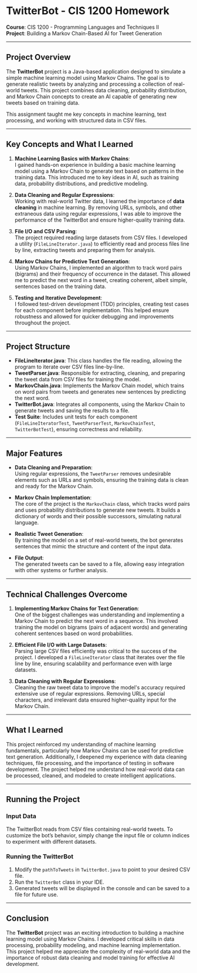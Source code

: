 # TwitterBot - CIS 1200 Homework

**Course**: CIS 1200 - Programming Languages and Techniques II  
**Project**: Building a Markov Chain-Based AI for Tweet Generation

---

## Project Overview

The **TwitterBot** project is a Java-based application designed to simulate a simple machine learning model using Markov Chains. The goal is to generate realistic tweets by analyzing and processing a collection of real-world tweets. This project combines data cleaning, probability distribution, and Markov Chain concepts to create an AI capable of generating new tweets based on training data.

This assignment taught me key concepts in machine learning, text processing, and working with structured data in CSV files.

---

## Key Concepts and What I Learned

1. **Machine Learning Basics with Markov Chains**:  
   I gained hands-on experience in building a basic machine learning model using a Markov Chain to generate text based on patterns in the training data. This introduced me to key ideas in AI, such as training data, probability distributions, and predictive modeling.

2. **Data Cleaning and Regular Expressions**:  
   Working with real-world Twitter data, I learned the importance of **data cleaning** in machine learning. By removing URLs, symbols, and other extraneous data using regular expressions, I was able to improve the performance of the TwitterBot and ensure higher-quality training data.

3. **File I/O and CSV Parsing**:  
   The project required reading large datasets from CSV files. I developed a utility (`FileLineIterator.java`) to efficiently read and process files line by line, extracting tweets and preparing them for analysis.

4. **Markov Chains for Predictive Text Generation**:  
   Using Markov Chains, I implemented an algorithm to track word pairs (bigrams) and their frequency of occurrence in the dataset. This allowed me to predict the next word in a tweet, creating coherent, albeit simple, sentences based on the training data.

5. **Testing and Iterative Development**:  
   I followed test-driven development (TDD) principles, creating test cases for each component before implementation. This helped ensure robustness and allowed for quicker debugging and improvements throughout the project.

---

## Project Structure

- **FileLineIterator.java**: This class handles the file reading, allowing the program to iterate over CSV files line-by-line.
- **TweetParser.java**: Responsible for extracting, cleaning, and preparing the tweet data from CSV files for training the model.
- **MarkovChain.java**: Implements the Markov Chain model, which trains on word pairs from tweets and generates new sentences by predicting the next word.
- **TwitterBot.java**: Integrates all components, using the Markov Chain to generate tweets and saving the results to a file.
- **Test Suite**: Includes unit tests for each component (`FileLineIteratorTest`, `TweetParserTest`, `MarkovChainTest`, `TwitterBotTest`), ensuring correctness and reliability.

---

## Major Features

- **Data Cleaning and Preparation**:  
  Using regular expressions, the `TweetParser` removes undesirable elements such as URLs and symbols, ensuring the training data is clean and ready for the Markov Chain.

- **Markov Chain Implementation**:  
  The core of the project is the `MarkovChain` class, which tracks word pairs and uses probability distributions to generate new tweets. It builds a dictionary of words and their possible successors, simulating natural language.

- **Realistic Tweet Generation**:  
  By training the model on a set of real-world tweets, the bot generates sentences that mimic the structure and content of the input data.

- **File Output**:  
  The generated tweets can be saved to a file, allowing easy integration with other systems or further analysis.

---

## Technical Challenges Overcome

1. **Implementing Markov Chains for Text Generation**:  
   One of the biggest challenges was understanding and implementing a Markov Chain to predict the next word in a sequence. This involved training the model on bigrams (pairs of adjacent words) and generating coherent sentences based on word probabilities.

2. **Efficient File I/O with Large Datasets**:  
   Parsing large CSV files efficiently was critical to the success of the project. I developed a `FileLineIterator` class that iterates over the file line by line, ensuring scalability and performance even with large datasets.

3. **Data Cleaning with Regular Expressions**:  
   Cleaning the raw tweet data to improve the model's accuracy required extensive use of regular expressions. Removing URLs, special characters, and irrelevant data ensured higher-quality input for the Markov Chain.

---

## What I Learned

This project reinforced my understanding of machine learning fundamentals, particularly how Markov Chains can be used for predictive text generation. Additionally, I deepened my experience with data cleaning techniques, file processing, and the importance of testing in software development. The project helped me understand how real-world data can be processed, cleaned, and modeled to create intelligent applications.

---

## Running the Project

### Input Data
The TwitterBot reads from CSV files containing real-world tweets. To customize the bot’s behavior, simply change the input file or column indices to experiment with different datasets.

### Running the TwitterBot
1. Modify the `pathToTweets` in `TwitterBot.java` to point to your desired CSV file.
2. Run the `TwitterBot` class in your IDE.
3. Generated tweets will be displayed in the console and can be saved to a file for future use.

---

## Conclusion

The **TwitterBot** project was an exciting introduction to building a machine learning model using Markov Chains. I developed critical skills in data processing, probability modeling, and machine learning implementation. This project helped me appreciate the complexity of real-world data and the importance of robust data cleaning and model training for effective AI development.

